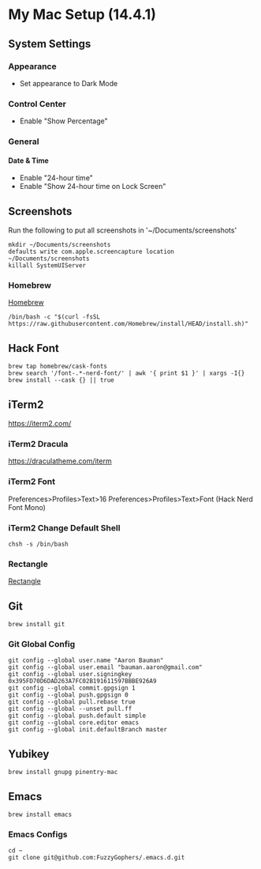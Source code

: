 # My Mac Setup (14.4.1)

## System Settings

### Appearance
- Set appearance to Dark Mode

### Control Center
- Enable "Show Percentage"

### General

#### Date & Time
- Enable "24-hour time"
- Enable "Show 24-hour time on Lock Screen"

## Screenshots
Run the following to put all screenshots in '~/Documents/screenshots'

```
mkdir ~/Documents/screenshots
defaults write com.apple.screencapture location ~/Documents/screenshots
killall SystemUIServer
```

### Homebrew
[Homebrew](https://brew.sh/)

```
/bin/bash -c "$(curl -fsSL https://raw.githubusercontent.com/Homebrew/install/HEAD/install.sh)"
```

## Hack Font
```
brew tap homebrew/cask-fonts
brew search '/font-.*-nerd-font/' | awk '{ print $1 }' | xargs -I{} brew install --cask {} || true
```

## iTerm2
https://iterm2.com/

### iTerm2 Dracula
https://draculatheme.com/iterm

### iTerm2 Font
Preferences>Profiles>Text>16
Preferences>Profiles>Text>Font (Hack Nerd Font Mono)

### iTerm2 Change Default Shell
```
chsh -s /bin/bash
```

### Rectangle
[Rectangle](https://rectangleapp.com/)

## Git
```
brew install git
```

### Git Global Config
```
git config --global user.name "Aaron Bauman"
git config --global user.email "bauman.aaron@gmail.com"
git config --global user.signingkey 0x395FD70D6DAD263A7FC02B191611597BBBE926A9
git config --global commit.gpgsign 1
git config --global push.gpgsign 0
git config --global pull.rebase true
git config --global --unset pull.ff
git config --global push.default simple
git config --global core.editor emacs
git config --global init.defaultBranch master
```

## Yubikey
```
brew install gnupg pinentry-mac
```

## Emacs
```
brew install emacs
```

### Emacs Configs
```
cd ~
git clone git@github.com:FuzzyGophers/.emacs.d.git
```
